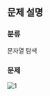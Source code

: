 ## 문제 설명

### 분류
문자열 탐색

### 문제

![1](https://user-images.githubusercontent.com/69149030/165067621-4bb501fc-7293-43fb-8959-835e4674f3f3.png)
